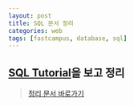 ```yaml
---
layout: post
title: SQL 문서 정리
categories: web
tags: [fastcampus, database, sql]
---
```


## [SQL Tutorial](https://www.w3schools.com/sql/)을 보고 정리
> [정리 문서 바로가기 ](https://github.com/pinstinct/homework/tree/master/SQL-w3school)
